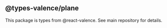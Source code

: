 ## @types-valence/plane

This package is types from @react-valence. See main repository for details.
